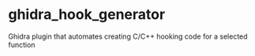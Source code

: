 # ghidra_hook_generator
Ghidra plugin that automates creating C/C++ hooking code for a selected function

